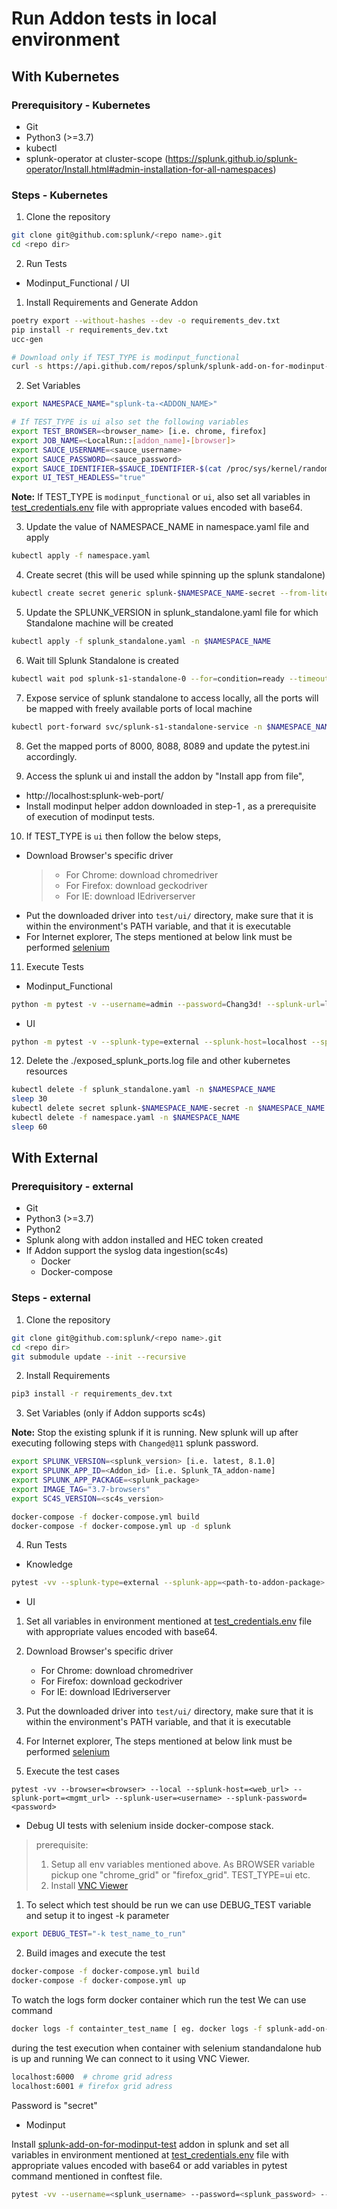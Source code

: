
# Run Addon tests in local environment

## With Kubernetes

### Prerequisitory - Kubernetes
- Git
- Python3 (>=3.7)
- kubectl
- splunk-operator at cluster-scope (https://splunk.github.io/splunk-operator/Install.html#admin-installation-for-all-namespaces)

### Steps - Kubernetes

1. Clone the repository
```bash
git clone git@github.com:splunk/<repo name>.git
cd <repo dir>
```

2. Run Tests

- Modinput_Functional / UI

1. Install Requirements and Generate Addon
```bash
poetry export --without-hashes --dev -o requirements_dev.txt
pip install -r requirements_dev.txt
ucc-gen

# Download only if TEST_TYPE is modinput_functional
curl -s https://api.github.com/repos/splunk/splunk-add-on-for-modinput-test/releases/latest | grep "Splunk_TA.*spl" | grep -v search_head | grep -v indexer | grep -v forwarder | cut -d : -f 2,3 | tr -d \" | wget -qi -;
```

2. Set Variables
```bash
export NAMESPACE_NAME="splunk-ta-<ADDON_NAME>"

# If TEST_TYPE is ui also set the following variables
export TEST_BROWSER=<browser_name> [i.e. chrome, firefox]
export JOB_NAME=<LocalRun::[addon_name]-[browser]>
export SAUCE_USERNAME=<sauce_username>
export SAUCE_PASSWORD=<sauce_password>
export SAUCE_IDENTIFIER=$SAUCE_IDENTIFIER-$(cat /proc/sys/kernel/random/uuid)
export UI_TEST_HEADLESS="true"
```
**Note:** If TEST_TYPE is `modinput_functional` or `ui`, also set all variables in [test_credentials.env](test_credentials.env) file with appropriate values encoded with base64.

3. Update the value of NAMESPACE_NAME in namespace.yaml file and apply
```bash
kubectl apply -f namespace.yaml
```
4. Create secret (this will be used while spinning up the splunk standalone)
```bash
kubectl create secret generic splunk-$NAMESPACE_NAME-secret --from-literal='password=Chang3d!' --from-literal='hec_token=9b741d03-43e9-4164-908b-e09102327d22' -n $NAMESPACE_NAME
```

5. Update the SPLUNK_VERSION in splunk_standalone.yaml file for which Standalone machine will be created
```bash
kubectl apply -f splunk_standalone.yaml -n $NAMESPACE_NAME
```

6. Wait till Splunk Standalone is created
```bash
kubectl wait pod splunk-s1-standalone-0 --for=condition=ready --timeout=900s -n $NAMESPACE_NAME
```

7. Expose service of splunk standalone to access locally, all the ports will be mapped with freely available ports of local machine
```bash
kubectl port-forward svc/splunk-s1-standalone-service -n $NAMESPACE_NAME :8000 :8088 :8089 > ./exposed_splunk_ports.log 2>&1 &
```

8. Get the mapped ports of 8000, 8088, 8089 and update the pytest.ini accordingly.

9. Access the splunk ui and install the addon by "Install app from file",
- http://localhost:splunk-web-port/
- Install modinput helper addon downloaded in step-1 , as a prerequisite of execution of modinput tests.

10. If TEST_TYPE is `ui` then follow the below steps,
  - Download Browser's specific driver
    > - For Chrome: download chromedriver
    > - For Firefox: download geckodriver
    > - For IE: download IEdriverserver
  - Put the downloaded driver into `test/ui/` directory, make sure that it is within the environment's PATH variable, and that it is executable
  - For Internet explorer, The steps mentioned at below link must be performed [selenium](https://github.com/SeleniumHQ/selenium/wiki/InternetExplorerDriver#required-configuration)

11. Execute Tests
- Modinput_Functional
```bash
python -m pytest -v --username=admin --password=Chang3d! --splunk-url=localhost --splunkd-port=<splunk-management-port> --remote -n 5 tests/modinput_functional
```

- UI
```bash
python -m pytest -v --splunk-type=external --splunk-host=localhost --splunkweb-port=<splunk-web-port> --splunk-port=<splunk-management-port> --splunk-password=Chang3d! --browser=<browser> --splunk-hec-port=<splunk-hec-port> --local tests/ui 
```

12. Delete the ./exposed_splunk_ports.log file and other kubernetes resources
```bash
kubectl delete -f splunk_standalone.yaml -n $NAMESPACE_NAME
sleep 30
kubectl delete secret splunk-$NAMESPACE_NAME-secret -n $NAMESPACE_NAME
kubectl delete -f namespace.yaml -n $NAMESPACE_NAME
sleep 60
```

## With External

### Prerequisitory - external
- Git
- Python3 (>=3.7)
- Python2
- Splunk along with addon installed and HEC token created
- If Addon support the syslog data ingestion(sc4s)
  - Docker
  - Docker-compose

### Steps - external

1. Clone the repository
```bash
git clone git@github.com:splunk/<repo name>.git
cd <repo dir>
git submodule update --init --recursive
```

2. Install Requirements
```bash
pip3 install -r requirements_dev.txt
```

3. Set Variables (only if Addon supports sc4s)

**Note:** Stop the existing splunk if it is running. New splunk will up after executing following steps with `Changed@11` splunk password.
```bash
export SPLUNK_VERSION=<splunk_version> [i.e. latest, 8.1.0]
export SPLUNK_APP_ID=<Addon_id> [i.e. Splunk_TA_addon-name]
export SPLUNK_APP_PACKAGE=<splunk_package>
export IMAGE_TAG="3.7-browsers"
export SC4S_VERSION=<sc4s_version>

docker-compose -f docker-compose.yml build
docker-compose -f docker-compose.yml up -d splunk
```

4. Run Tests

- Knowledge

```bash
pytest -vv --splunk-type=external --splunk-app=<path-to-addon-package> --splunk-data-generator=<path to pytest-splunk-addon-data.conf file> --splunk-host=<hostname> --splunk-port=<splunk-management-port> --splunk-user=<username> --splunk-password=<password> --splunk-hec-token=<splunk_hec_token> --sc4s-host=<sc4s_host> --sc4s-port=<sc4s_port>
```

- UI

1. Set all variables in environment mentioned at [test_credentials.env](test_credentials.env) file with appropriate values encoded with base64.
2. Download Browser's specific driver
    - For Chrome: download chromedriver
    - For Firefox: download geckodriver
    - For IE: download IEdriverserver
3. Put the downloaded driver into `test/ui/` directory, make sure that it is within the environment's PATH variable, and that it is executable
4. For Internet explorer, The steps mentioned at below link must be performed [selenium](https://github.com/SeleniumHQ/selenium/wiki/InternetExplorerDriver#required-configuration)

5. Execute the test cases
 ```script
pytest -vv --browser=<browser> --local --splunk-host=<web_url> --splunk-port=<mgmt_url> --splunk-user=<username> --splunk-password=<password>
 ```
- Debug UI tests with selenium inside docker-compose stack.
>prerequisite:
> 1. Setup all env variables mentioned above. As BROWSER variable pickup one "chrome_grid" or "firefox_grid". TEST_TYPE=ui etc.
> 2. Install [VNC Viewer](https://www.realvnc.com/en/connect/download/viewer/)
1. To select which test should be run we can use DEBUG_TEST variable and setup it to ingest -k parameter
```bash
export DEBUG_TEST="-k test_name_to_run"
```
2. Build images and execute the test
```bash
docker-compose -f docker-compose.yml build
docker-compose -f docker-compose.yml up
```
To watch the logs form docker container which run the test We can use command
```bash
docker logs -f containter_test_name [ eg. docker logs -f splunk-add-on-for-servicenow_test_1]
```
during the test execution when container with selenium standandalone hub is up and running We can connect to it using VNC Viewer.
```bash
localhost:6000  # chrome grid adress
localhost:6001 # firefox grid adress
```
Password is "secret"

- Modinput

Install [splunk-add-on-for-modinput-test](https://github.com/splunk/splunk-add-on-for-modinput-test/releases/latest/) addon in splunk and set all variables in environment mentioned at [test_credentials.env](test_credentials.env) file with appropriate values encoded with base64 or add variables in pytest command mentioned in conftest file.
```bash
pytest -vv --username=<splunk_username> --password=<splunk_password> --splunk-url=<splunk_url> --remote
```